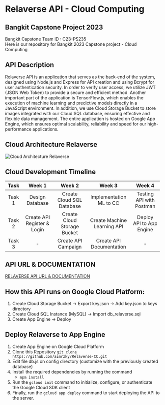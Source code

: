 # Relaverse API - Cloud Computing

## Bangkit Capstone Project 2023
Bangkit Capstone Team ID : C23-PS235 <br>
Here is our repository for Bangkit 2023 Capstone project - Cloud Computing

## API Description
Relaverse API is an application that serves as the back-end of the system, designed using Node.js and Express for API creation and using Bcrypt for user authentication security. In order to verify user access, we utilize JWT (JSON Web Token) to provide a secure and efficient method. Another important part of the application is TensorFlow.js, which enables the execution of machine learning and predictive models directly in a JavaScript environment. In addition, we use Cloud Storage Bucket to store images integrated with our Cloud SQL database, ensuring effective and flexible data management. The entire application is hosted on Google App Engine, which ensures optimal scalability, reliability and speed for our high-performance applications.
<br>

## Cloud Architecture Relaverse
![Cloud Architecture Relaverse](https://storage.googleapis.com/relaverse/CC-Diagram.png)

## Cloud Development Timeline
|  Task  |           Week 1             |            Week 2             |            Week 3             |           Week 4          |
| :----: | :--------------------------: | :---------------------------: | :---------------------------: |:------------------------: |
| Task 1 | Design Database              | Create Cloud SQL Database     | Implementation ML to CC       | Testing API with Postman  |
| Task 2 | Create API Register & Login  | Create Cloud Storage Bucket   | Create Machine Learning API   | Deploy API to App Engine  |
| Task 3 |       -                      | Create API Campaign           | Create API Documentation      |             -             |

## API URL & DOCUMENTATION
[RELAVERSE API URL & DOCUMENTATION](https://relaverse-api-dot-bangkit-386813.et.r.appspot.com/)

## How this API runs on Google Cloud Platform:
1. Create Cloud Storage Bucket -> Export key.json -> Add key.json to keys directory
2. Create Cloud SQL Instance (MySQL) -> Import db_relaverse.sql
3. Create App Engine -> Deploy

## Deploy Relaverse to App Engine
1. Create App Engine on Google Cloud Platform
2. Clone this Repository ```git clone https://github.com/aimrzky/Relaverse-CC.git```
3. Edit file db.js on config directory (customize with the previously created database)
4. Install the required dependencies by running the command
   * ```npm install``` 
5. Run the ```gcloud init``` command to initialize, configure, or authenticate the Google Cloud SDK client
6. Finally, run the ```gcloud app deploy``` command to start deploying the API to the server.